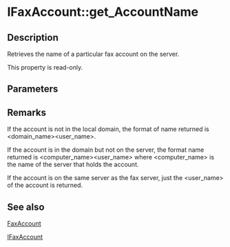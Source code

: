 # IFaxAccount::get_AccountName

## Description

Retrieves the name of a particular fax account on the server.

This property is read-only.

## Parameters

## Remarks

If the account is not in the local domain, the format of name returned is \<domain_name>\<user_name>.

If the account is in the domain but not on the server, the format name returned is \<computer_name>\<user_name> where \<computer_name> is the name of the server that holds the account.

If the account is on the same server as the fax server, just the \<user_name> of the account is returned.

## See also

[FaxAccount](https://learn.microsoft.com/previous-versions/windows/desktop/fax/-mfax-faxaccount)

[IFaxAccount](https://learn.microsoft.com/previous-versions/windows/desktop/api/faxcomex/nn-faxcomex-ifaxaccount)